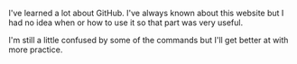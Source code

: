 I've learned a lot about GitHub. I've always known about this website but I had no idea when or how to use it so that part was very useful.

I'm still a little confused by some of the commands but I'll get better at with more practice.
